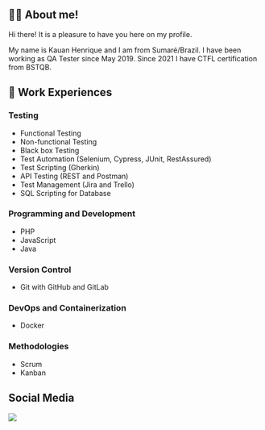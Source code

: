  ## 👨‍💻 About me!

Hi there! It is a pleasure to have you here on my profile.

My name is Kauan Henrique and I am from Sumaré/Brazil. I have been working as QA Tester since May 2019. Since 2021 I have CTFL certification from BSTQB.

## 💼 Work Experiences

### Testing
<ul> 
  <li> Functional Testing </li>
  <li> Non-functional Testing</li>
  <li> Black box Testing </li>
  <li> Test Automation (Selenium, Cypress, JUnit, RestAssured) </li>
  <li> Test Scripting (Gherkin) </li>
  <li> API Testing (REST and Postman) </li>
  <li> Test Management (Jira and Trello) </li>
  <li> SQL Scripting for Database</li>
</ul>

### Programming and Development
<ul>
  <li> PHP </li>
  <li> JavaScript </li>
  <li> Java</li>
</ul>

### Version Control
<ul>
  <li> Git with GitHub and GitLab </li>
</ul>


### DevOps and Containerization
<ul>
  <li> Docker </li>
</ul>


### Methodologies
<ul>
  <li> Scrum </li>
  <li> Kanban </li>
</ul>

## Social Media
<a href="https://www.linkedin.com/in/khds17/" rel="nofollow"><img src="https://camo.githubusercontent.com/e8dbf62a04af86d46001864cd22338d8a8474486a0e976ec695580027c373c79/68747470733a2f2f696d672e736869656c64732e696f2f62616467652f6c696e6b6564696e2d2532333030373742352e7376673f267374796c653d666f722d7468652d6261646765266c6f676f3d6c696e6b6564696e266c6f676f436f6c6f723d7768697465" data-canonical-src="https://img.shields.io/badge/linkedin-%230077B5.svg?&amp;style=for-the-badge&amp;logo=linkedin&amp;logoColor=white" style="max-width: 100%;"></a>

<!--
**khds17/khds17** is a ✨ _special_ ✨ repository because its `README.md` (this file) appears on your GitHub profile.

Here are some ideas to get you started:

- 🔭 I’m currently working on ...
- 🌱 I’m currently learning ...
- 👯 I’m looking to collaborate on ...
- 🤔 I’m looking for help with ...
- 💬 Ask me about ...
- 📫 How to reach me: ...
- 😄 Pronouns: ...
- ⚡ Fun fact: ...
-->
